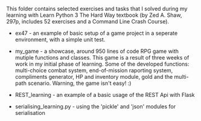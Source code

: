 This folder contains selected exercises and tasks that I solved 
during my learning with Learn Python 3 The Hard Way textbook 
(by Zed A. Shaw, 297p, includes 52 exercises and a Command Line Crash Course).


- ex47 - an example of basic setup of a game project in a seperate environment, with a simple unit test.

- my_game - a showcase, around 950 lines of code RPG game with mutiple functions and classes. 
  This game is a result of three weeks of work in my initial phase of learning. 
  Some of the developed functions: multi-choice combat system, end-of-mission raporting system, 
  compliments generator, HP and inventory module, gold and the multi-path scenario. Warning, the game isn't easy! :)

- REST_learning - an example of a basic usage of the REST Api with Flask

- serialising_learning.py - using the 'pickle' and 'json' modules for serialisation
